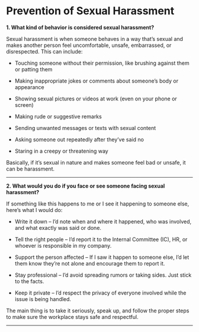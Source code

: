 # Prevention of Sexual Harassment
**1. What kind of behavior is considered sexual harassment?**

Sexual harassment is when someone behaves in a way that’s sexual and makes another person feel uncomfortable, unsafe, embarrassed, or disrespected. This can include:

- Touching someone without their permission, like brushing against them or patting them

- Making inappropriate jokes or comments about someone’s body or appearance

- Showing sexual pictures or videos at work (even on your phone or screen)

- Making rude or suggestive remarks

- Sending unwanted messages or texts with sexual content

- Asking someone out repeatedly after they’ve said no

- Staring in a creepy or threatening way

Basically, if it’s sexual in nature and makes someone feel bad or unsafe, it can be harassment.

---

**2. What would you do if you face or see someone facing sexual harassment?**

If something like this happens to me or I see it happening to someone else, here’s what I would do:

- Write it down – I’d note when and where it happened, who was involved, and what exactly was said or done.

- Tell the right people – I’d report it to the Internal Committee (IC), HR, or whoever is responsible in my company.

- Support the person affected – If I saw it happen to someone else, I’d let them know they’re not alone and encourage them to report it.

- Stay professional – I’d avoid spreading rumors or taking sides. Just stick to the facts.

- Keep it private – I’d respect the privacy of everyone involved while the issue is being handled.

The main thing is to take it seriously, speak up, and follow the proper steps to make sure the workplace stays safe and respectful.

----